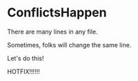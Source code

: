 # ConflictsHappen

There are many lines in any file.

Sometimes, folks will change the same line.

Let's do this!

HOTFIX!!!!!!
